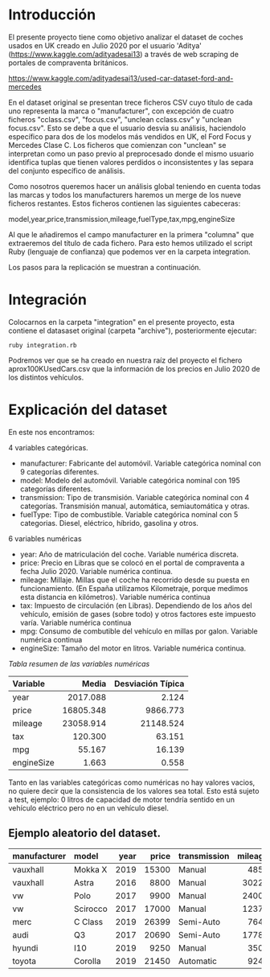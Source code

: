# Introducción

El presente proyecto tiene como objetivo analizar el dataset de coches usados en UK creado en Julio 2020 por el usuario 'Aditya' (https://www.kaggle.com/adityadesai13) a través de web scraping de portales de compraventa británicos.

https://www.kaggle.com/adityadesai13/used-car-dataset-ford-and-mercedes

En el dataset original se presentan trece ficheros CSV cuyo título de cada uno representa la marca o "manufacturer", con excepción de cuatro ficheros "cclass.csv", "focus.csv", "unclean cclass.csv" y "unclean focus.csv". Esto se debe a que el usuario desvia su análisis, haciendolo específico para dos de los modelos más vendidos en UK, el Ford Focus y Mercedes Clase C. Los ficheros que comienzan con "unclean" se interpretan como un paso previo al preprocesado donde el mismo usuario identifica tuplas que tienen valores perdidos o inconsistentes y las separa del conjunto específico de análisis.

Como nosotros queremos hacer un análisis global teniendo en cuenta todas las marcas y todos los manufacturers haremos un merge de los nueve ficheros restantes. Estos ficheros contienen las siguientes cabeceras:

model,year,price,transmission,mileage,fuelType,tax,mpg,engineSize

Al que le añadiremos el campo manufacturer en la primera "columna" que extraeremos del título de cada fichero. Para esto hemos utilizado el script Ruby (lenguaje de confianza) que podemos ver en la carpeta integration.

Los pasos para la replicación se muestran a continuación.

# Integración

Colocarnos en la carpeta "integration" en el presente proyecto, esta contiene el datasaset original (carpeta "archive"), posteriormente ejecutar:

```ruby integration.rb```

Podremos ver que se ha creado en nuestra raíz del proyecto el fichero aprox100KUsedCars.csv que la información de los precios en Julio 2020  de los distintos vehículos.

# Explicación del dataset

En este nos encontramos:

4 variables categóricas.

  * manufacturer: Fabricante del automóvil. Variable categórica nominal con 9 categorías diferentes.
  * model: Modelo del automóvil. Variable categórica nominal con 195 categorías diferentes.
  * transmission: Tipo de transmisión. Variable categórica nominal con 4 categorías. Transmisión manual, automática, semiautomática y otras.
  * fuelType: Tipo de combustible. Variable categórica nominal con 5 categorias. Diesel, eléctrico, híbrido, gasolina y otros.

6 variables numéricas
  
  * year: Año de matriculación del coche. Variable numérica discreta.
  * price:	Precio en Libras que se colocó en el portal de compraventa a fecha Julio 2020. Variable numérica continua.
  * mileage:	Millaje. Millas que el coche ha recorrido desde su puesta en funcionamiento. (En España utilizamos Kilometraje, porque medimos esta distancia en kilómetros). Variable numérica continua
  * tax:  Impuesto de circulación (en Libras). Dependiendo de los años del vehículo, emisión de gases (sobre todo) y otros factores este impuesto varía. Variable numérica continua
  * mpg:  Consumo de combutible del vehículo en millas por galon. Variable numérica continua
  * engineSize: Tamaño del motor en litros. Variable numérica continua.

_Tabla resumen de las variables numéricas_
<table class="table table-condensed">
<thead>
<tr class="header">
<th align="left">Variable</th>
<th align="right">Media</th>
<th align="right">Desviación Típica</th>
</tr>
</thead>
<tbody>
<tr class="odd">
<td align="left">year</td>
<td align="right">2017.088</td>
<td align="right">2.124</td>
</tr>
<tr class="even">
<td align="left">price</td>
<td align="right">16805.348</td>
<td align="right">9866.773</td>
</tr>
<tr class="odd">
<td align="left">mileage</td>
<td align="right">23058.914</td>
<td align="right">21148.524</td>
</tr>
<tr class="even">
<td align="left">tax</td>
<td align="right">120.300</td>
<td align="right">63.151</td>
</tr>
<tr class="odd">
<td align="left">mpg</td>
<td align="right">55.167</td>
<td align="right">16.139</td>
</tr>
<tr class="even">
<td align="left">engineSize</td>
<td align="right">1.663</td>
<td align="right">0.558</td>
</tr>
</tbody>
</table>

Tanto en las variables categóricas como numéricas no hay valores vacios, no quiere decir que la consistencia de los valores sea total. Esto está sujeto a test, ejemplo: 0 litros de capacidad de motor tendría sentido en un vehículo eléctrico pero no en un vehículo diesel.

## Ejemplo aleatorio del dataset.

<table class="table table-condensed">
<thead>
<tr class="header">
<th align="left">manufacturer</th>
<th align="left">model</th>
<th align="right">year</th>
<th align="right">price</th>
<th align="left">transmission</th>
<th align="right">mileage</th>
<th align="left">fuelType</th>
<th align="right">tax</th>
<th align="right">mpg</th>
<th align="right">engineSize</th>
</tr>
</thead>
<tbody>
<tr class="odd">
<td align="left">vauxhall</td>
<td align="left">Mokka X</td>
<td align="right">2019</td>
<td align="right">15300</td>
<td align="left">Manual</td>
<td align="right">4855</td>
<td align="left">Petrol</td>
<td align="right">145</td>
<td align="right">39.2</td>
<td align="right">1.4</td>
</tr>
<tr class="even">
<td align="left">vauxhall</td>
<td align="left">Astra</td>
<td align="right">2016</td>
<td align="right">8800</td>
<td align="left">Manual</td>
<td align="right">30223</td>
<td align="left">Diesel</td>
<td align="right">0</td>
<td align="right">76.3</td>
<td align="right">1.6</td>
</tr>
<tr class="odd">
<td align="left">vw</td>
<td align="left">Polo</td>
<td align="right">2017</td>
<td align="right">9900</td>
<td align="left">Manual</td>
<td align="right">24000</td>
<td align="left">Petrol</td>
<td align="right">150</td>
<td align="right">60.1</td>
<td align="right">1.2</td>
</tr>
<tr class="even">
<td align="left">vw</td>
<td align="left">Scirocco</td>
<td align="right">2017</td>
<td align="right">17000</td>
<td align="left">Manual</td>
<td align="right">12377</td>
<td align="left">Diesel</td>
<td align="right">145</td>
<td align="right">53.3</td>
<td align="right">2.0</td>
</tr>
<tr class="odd">
<td align="left">merc</td>
<td align="left">C Class</td>
<td align="right">2019</td>
<td align="right">26399</td>
<td align="left">Semi-Auto</td>
<td align="right">7645</td>
<td align="left">Petrol</td>
<td align="right">145</td>
<td align="right">47.1</td>
<td align="right">1.5</td>
</tr>
<tr class="even">
<td align="left">audi</td>
<td align="left">Q3</td>
<td align="right">2017</td>
<td align="right">20690</td>
<td align="left">Semi-Auto</td>
<td align="right">17787</td>
<td align="left">Diesel</td>
<td align="right">150</td>
<td align="right">53.3</td>
<td align="right">2.0</td>
</tr>
<tr class="odd">
<td align="left">hyundi</td>
<td align="left">I10</td>
<td align="right">2019</td>
<td align="right">9250</td>
<td align="left">Manual</td>
<td align="right">3500</td>
<td align="left">Petrol</td>
<td align="right">145</td>
<td align="right">49.6</td>
<td align="right">1.0</td>
</tr>
<tr class="even">
<td align="left">toyota</td>
<td align="left">Corolla</td>
<td align="right">2019</td>
<td align="right">21450</td>
<td align="left">Automatic</td>
<td align="right">9244</td>
<td align="left">Hybrid</td>
<td align="right">140</td>
<td align="right">85.6</td>
<td align="right">1.8</td>
</tr>
</tbody>
</table>





